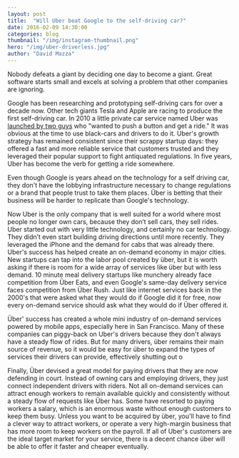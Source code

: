 ```yaml
---
layout: post
title:  "Will Uber beat Google to the self-driving car?"
date: 2016-02-09 14:30:00
categories: blog
thumbnail: "/img/instagram-thumbnail.png"
hero: "/img/uber-driverless.jpg"
author: "David Mazza"
---
```


Nobody defeats a giant by deciding one day to become a giant. Great software starts small and excels at solving a problem that other companies are ignoring.

Google has been researching and prototyping self-driving cars for over a decade now. Other tech giants Tesla and Apple are racing to produce the first self-driving car. In 2010 a little private car service named Uber was [launched by two guys](https://newsroom.uber.com/5-years-travis-kalanick/) who "wanted to push a button and get a ride." It was obvious at the time to use black-cars and drivers to do it. Uber's growth strategy has remained consistent since their scrappy startup days: they offered a fast and more reliable service that customers trusted and they leveraged their popular support to fight antiquated regulations. In five years, Uber has become the verb for getting a ride somewhere.

Even though Google is years ahead on the technology for a self driving car, they don't have the lobbying infrastructure necessary to change regulations or a brand that people trust to take them places. Über is betting that their business will be harder to replicate than Google's technology.

Now Uber is the only company that is well suited for a world where most people no longer own cars, because they don’t sell cars, they sell rides. Uber started out with very little technology, and certainly no car technology. They didn’t even start building driving directions until more recently. They leveraged the iPhone and the demand for cabs that was already there.
Uber's success has helped create an on-demand economy in major cities. New startups can tap into the labor pool created by über, but it is worth asking if there is room for a wide array of services like über but with less demand. 10 minute meal delivery startups like munchery already face competition from Über Eats, and even Google's same-day delivery service faces competition from Über Rush. Just like internet services back in the 2000's that were asked what they would do if Google did it for free, now every on-demand service should ask what they would do if Über offered it.

Über' success has created a whole mini industry of on-demand services powered by mobile apps, especially here in San Francisco. Many of these companies can piggy-back on Uber's drivers because they don't always have a steady flow of rides. But for many drivers, über remains their main source of revenue, so it would be easy for über to expand the types of services their drivers can provide, effectively shutting out o

Finally, Über devised a great model for paying drivers that they are now defending in court. Instead of owning cars and employing drivers, they just connect independent drivers with riders. Not all on-demand services can attract enough workers to remain available quickly and consistently without a steady flow of requests like Über has. Some have resorted to paying workers a salary, which is an enormous waste without enough customers to keep them busy. Unless you want to be acquired by über, you'll have to find a clever way to attract workers, or operate a very high-margin business that has more room to keep workers on the payroll. If all of Uber's customers are the ideal target market for your service, there is a decent chance über will be able to offer it faster and cheaper eventually.
